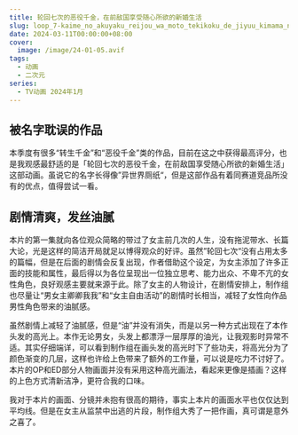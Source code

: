 ```yaml
---
title: 轮回七次的恶役千金，在前敌国享受随心所欲的新婚生活
slug: loop_7-kaime_no_akuyaku_reijou_wa_moto_tekikoku_de_jiyuu_kimama_na_hanayome_seikatsu_wo_mankitsu_suru
date: 2024-03-11T00:00:00+08:00
cover:
  image: /image/24-01-05.avif
tags: 
  - 动画
  - 二次元
series: 
  - TV动画 2024年1月
---
```

## 被名字耽误的作品
本季度有很多“转生千金”和“恶役千金”类的作品，目前在这之中获得最高评分，也是我观感最舒适的是「轮回七次的恶役千金，在前敌国享受随心所欲的新婚生活」这部动画。虽说它的名字长得像”异世界厕纸“，但是这部作品有着同赛道竞品所没有的优点，值得尝试一看。

## 剧情清爽，发丝油腻
本片的第一集就向各位观众简略的带过了女主前几次的人生，没有拖泥带水、长篇大论，光是这样的简洁开局就足以博得观众的好评。虽然”轮回七次“没有占用太多的篇幅，但是在后面的剧情会反复出现，作者借助这个设定，为女主添加了许多正面的技能和属性，最后得以为各位呈现出一位独立思考、能力出众、不卑不亢的女性角色，良好观感主要就来源于此。除了女主的人物设计，在剧情安排上，制作组也尽量让“男女主卿卿我我”和“女主自由活动”的剧情时长相当，减轻了女性向作品男性角色带来的油腻感。

虽然剧情上减轻了油腻感，但是“油”并没有消失，而是以另一种方式出现在了本作头发的高光上。本作无论男女，头发上都漂浮一层厚厚的油光，让我观影时异常不适。其实仔细端详，可以看到制作组在画头发的高光时下了些功夫，将高光分为了颜色渐变的几层，这样也许给上色带来了额外的工作量，可以说是吃力不讨好了。本片的OP和ED部分人物画面并没有采用这种高光画法，看起来更像是插画？这样的上色方式清新洁净，更符合我的口味。

我对于本片的画面、分镜并未抱有很高的期待，事实上本片的画面水平也仅仅达到平均线。但是在女主从监禁中出逃的片段，制作组大秀了一把作画，真可谓是意外之喜了。